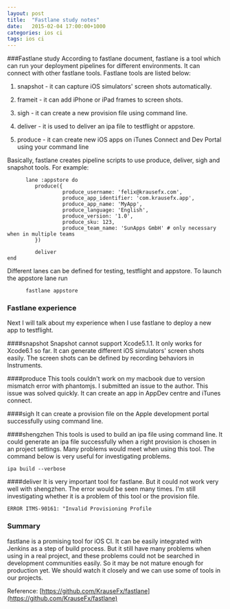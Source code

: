 ```yaml
---
layout: post
title:  "Fastlane study notes"
date:   2015-02-04 17:00:00+1000
categories: ios ci
tags: ios ci
---
```


###Fastlane study
According to fastlane document, fastlane is a tool which can run your deployment pipelines for different environments. It can connect with other fastlane tools. Fastlane tools are listed below:

 1. snapshot  - it can capture iOS simulators' screen shots automatically.

 2. frameit   - it can add iPhone or iPad frames to screen shots.

 3. sigh      - it can create a new provision file using command line.

 4. deliver   - it is used to deliver an ipa file to testflight or appstore.

 5. produce   - it can create new iOS apps on iTunes Connect and Dev Portal using your command line


 Basically, fastlane creates pipeline scripts to use produce, deliver, sigh and snapshot tools. For example:

          lane :appstore do
             produce({
                      produce_username: 'felix@krausefx.com',
                      produce_app_identifier: 'com.krausefx.app',
                      produce_app_name: 'MyApp',
                      produce_language: 'English',
                      produce_version: '1.0',
                      produce_sku: 123,
                      produce_team_name: 'SunApps GmbH' # only necessary when in multiple teams
             })

             deliver
    end
Different lanes can be defined for testing, testflight and appstore. To launch the appstore lane run

          fastlane appstore

### Fastlane experience
Next I will talk about my experience when I use fastlane to deploy a new app to testflight.

####snapshot
Snapshot cannot support Xcode5.1.1. It only works for Xcode6.1 so far.
It can generate different iOS simulators' screen shots easily. The screen shots can be defined by recording behaviors in Instruments.

####produce
This tools couldn't work on my macbook due to version mismatch error with phantomjs. I submitted an issue to the author. This issue was solved quickly. It can create an app in AppDev centre and iTunes connect.

####sigh
It can create a provision file on the Apple development portal successfully using command line.

####shengzhen
This tools is used to build an ipa file using command line. It could generate an ipa file successfully when a right provision is chosen in an project settings. Many problems would meet when using this tool. The command below is very useful for investigating problems.

    ipa build --verbose

####deliver
It is very important tool for fastlane. But it could not work very well with shengzhen. The error would be seen many times. I'm still investigating whether it is a problem of this tool or the provision file.

    ERROR ITMS-90161: "Invalid Provisioning Profile


### Summary
fastlane is a promising tool for iOS CI. It can be easily integrated with Jenkins as a step of build process. But it still have many problems when using in a real project, and these problems could not be searched in development communities easily. So it may be not mature enough for production yet. We should watch it closely and we can use some of tools in our projects. 

Reference: [https://github.com/KrauseFx/fastlane](https://github.com/KrauseFx/fastlane)           
